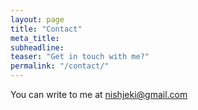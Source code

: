 ```yaml
---
layout: page
title: "Contact"
meta_title: 
subheadline: 
teaser: "Get in touch with me?"
permalink: "/contact/"
---
```


You can write to me at [nishjeki@gmail.com](nishjeki@gmail.com)